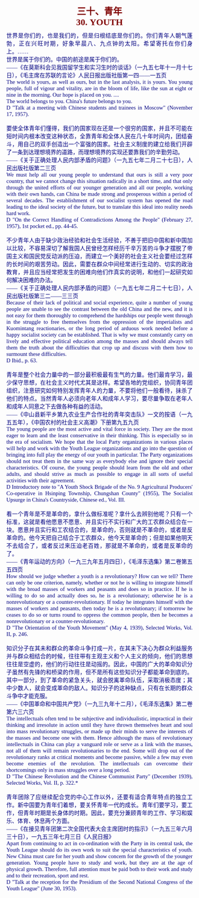 <td>&#13;
			<p align="center" style="margin: 10px 5px"><b>&#13;
			<font size="5" color="#800000">三十、青年<br/>&#13;
			<font face="Times New Roman">30. YOUTH</font></font></b></p></td>&#13;
			

<td>&#13;
			<p align="justify" style="margin: 10px 5px">&#13;
			<font color="#000080" face="Times New Roman">&#13;
			<span style="font-size: 11pt">&#13;
			世界是你们的，也是我们的，但是归根结底是你们的。你们青年人朝气蓬勃，正在兴旺时期，好象早晨八、九点钟的太阳。希望寄托在你们身上。……<br/>&#13;
			世界是属于你们的。中国的前途是属于你们的。 <br/>&#13;
			――《在莫斯科会见我国留学生和实习生时的谈话》（一九五七年十一月十七日），《毛主席在苏联的言论》人民日报出版社版第一四――一五页<br/>&#13;
			The world is yours, as well as ours, but in the last analysis, it is &#13;
			yours. You young people, full of vigour and vitality, are in the &#13;
			bloom of life, like the sun at eight or nine in the morning. Our &#13;
			hope is placed on you. ....<br/>&#13;
			The world belongs to you. China's future belongs to you.<br/>&#13;
			D "Talk at a meeting with Chinese students and trainees in Moscow" &#13;
			(November 17, 1957).<br/>&#13;
			<br/>&#13;
			要使全体青年们懂得，我们的国家现在还是一个很穷的国家，并且不可能在短时间内根本改变这种状态，全靠青年和全体人民在几十年时间内，团结奋斗，用自己的双手创造出一个富强的国家。社会主义制度的建立给我们开辟了一条到达理想境界的道路，而理想境界的实现还要靠我们的辛勤劳动。<br/>&#13;
			――《关于正确处理人民内部矛盾的问题》（一九五七年二月二十七日），人民出版社版第二三页<br/>&#13;
			We must help all our young people to understand that ours is still a &#13;
			very poor country, that we cannot change this situation radically in &#13;
			a short time, and that only through the united efforts of our &#13;
			younger generation and all our people, working with their own hands, &#13;
			can China be made strong and prosperous within a period of several &#13;
			decades. The establishment of our socialist system has opened the &#13;
			road leading to the ideal society of the future, but to translate &#13;
			this ideal into reality needs hard work.<br/>&#13;
			D "On the Correct Handling of Contradictions Among the People" &#13;
			(February 27, 1957), 1st pocket ed., pp. 44-45.<br/>&#13;
			<br/>&#13;
			不少青年人由于缺少政治经验和社会生活经验，不善于把旧中国和新中国加以比较，不容易深切了解我国人民曾经怎样经历千辛万苦的斗争才摆脱了帝国主义和国民党反动派的压迫，而建立一个美好的社会主义社会要经过怎样的长时间的艰苦劳动。因此，需要在群众中间经常进行生动的、切实的政治教育，并且应当经常把发生的困难向他们作真实的说明，和他们一起研究如何解决困难的办法。<br/>&#13;
			――《关于正确处理人民内部矛盾的问题》（一九五七年二月二十七日），人民出版社版第三二――三三页<br/>&#13;
			Because of their lack of political and social experience, quite a &#13;
			number of young people are unable to see the contrast between the &#13;
			old China and the new, and it is not easy for them thoroughly to &#13;
			comprehend the hardships our people went through in the struggle to &#13;
			free themselves from the oppression of the imperialists and &#13;
			Kuomintang reactionaries, or the long period of arduous work needed &#13;
			before a happy socialist society can be established. That is why we &#13;
			must constantly carry on lively and effective political education &#13;
			among the masses and should always tell them the truth about the &#13;
			difficulties that crop up and discuss with them how to surmount &#13;
			these difficulties.<br/>&#13;
			D Ibid., p. 63.<br/>&#13;
			<br/>&#13;
			青年是整个社会力量中的一部分最积极最有生气的力量。他们最肯学习，最少保守思想，在社会主义时代尤其是这样。希望各地的党组织，协同青年团组织，注意研究如何特别发挥青年人的力量，不要将他们一般看待，抹杀了他们的特点。当然青年人必须向老年人和成年人学习，要尽量争取在老年人和成年人同意之下去做各种有益的活动。<br/>&#13;
			――《中山县新平乡第九农业生产合作社的青年突击队》一文的按语（一九五五年），《中国农村的社会主义高潮》下册第九五九页<br/>&#13;
			The young people are the most active and vital force in society. &#13;
			They are the most eager to learn and the least conservative in their &#13;
			thinking. This is especially so in the era of socialism. We hope &#13;
			that the local Party organizations in various places will help and &#13;
			work with the Youth League organizations and go into the question of &#13;
			bringing into full play the energy of our youth in particular. The &#13;
			Party organizations should not treat them in the same way as &#13;
			everybody else and ignore their special characteristics. Of course, &#13;
			the young people should learn from the old and other adults, and &#13;
			should strive as much as possible to engage in all sorts of useful &#13;
			activities with their agreement.<br/>&#13;
			D Introductory note to "A Youth Shock Brigade of the No. 9 &#13;
			Agricultural Producers' Co-operative in Hsinping Township, Chungshan &#13;
			County" (1955), The Socialist Upsurge in China's Countryside, &#13;
			Chinese ed., Vol. III.<br/>&#13;
			<br/>&#13;
			看一个青年是不是革命的，拿什么做标准呢？拿什么去辨别他呢？只有一个标准，这就是看他愿意不愿意、并且实行不实行和广大的工农群众结合在一块。愿意并且实行和工农结合的，是革命的，否则就是不革命的，或者是反革命的。他今天把自己结合于工农群众，他今天是革命的；但是如果他明天不去结合了，或者反过来压迫老百姓，那就是不革命的，或者是反革命的了。<br/>&#13;
			――《青年运动的方向》（一九三九年五月四日），《毛泽东选集》第二卷第五五四页<br/>&#13;
			How should we judge whether a youth is a revolutionary? How can we &#13;
			tell? There can only be one criterion, namely, whether or not he is &#13;
			willing to integrate himself with the broad masses of workers and &#13;
			peasants and does so in practice. If he is willing to do so and &#13;
			actually does so, he is a revolutionary; otherwise he is a &#13;
			nonrevolutionary or a counter-revolutionary. If today he integrates &#13;
			himself with the masses of workers and peasants, then today he is a &#13;
			revolutionary; if tomorrow he ceases to do so or turns round to &#13;
			oppress the common people, then he becomes a nonrevolutionary or a &#13;
			counter-revolutionary.<br/>&#13;
			D "The Orientation of the Youth Movement" (May 4, 1939), Selected &#13;
			Works, Vol. II, p. 246.<br/>&#13;
			<br/>&#13;
			知识分子在其未和群众的革命斗争打成一片，在其未下决心为群众利益服务并与群众相结合的时候，往往带有主观主义和个人主义的倾向，他们的思想往往是空虚的，他们的行动往往是动摇的。因此，中国的广大的革命知识分子虽然有先锋的和桥梁的作用，但不是所有这些知识分子都能革命到底的。其中一部分，到了革命的紧急关头，就会脱离革命队伍，采取消极态度；其中少数人，就会变成革命的敌人。知识分子的这种缺点，只有在长期的群众斗争中才能克服。<br/>&#13;
			――《中国革命和中国共产党》（一九三九年十二月），《毛泽东选集》第二卷第六三六页<br/>&#13;
			The intellectuals often tend to be subjective and individualistic, &#13;
			impractical in their thinking and irresolute in action until they &#13;
			have thrown themselves heart and soul into mass revolutionary &#13;
			struggles, or made up their minds to serve the interests of the &#13;
			masses and become one with them. Hence although the mass of &#13;
			revolutionary intellectuals in China can play a vanguard role or &#13;
			serve as a link with the masses, not all of them will remain &#13;
			revolutionaries to the end. Some will drop out of the revolutionary &#13;
			ranks at critical moments and become passive, while a few may even &#13;
			become enemies of the revolution. The intellectuals can overcome &#13;
			their shortcomings only in mass struggles over a long period.<br/>&#13;
			D "The Chinese Revolution and the Chinese Communist Party" (December &#13;
			1939), Selected Works, Vol. II, p. 322.*<br/>&#13;
			<br/>&#13;
			青年团除了应继续配合党的中心工作以外，还要有适合青年特点的独立工作。新中国要为青年们着想，要关怀青年一代的成长。青年们要学习，要工作，但青年时期是长身体的时期。因此，要充分兼顾青年的工作、学习和娱乐、体育、休息两个方面。 &#13;
			<br/>&#13;
			――《在接见青年团第二次全国代表大会主席团时的指示》（一九五三年六月三十日），一九五三年七月三日《人民日报》<br/>&#13;
			Apart from continuing to act in co-ordination with the Party in its &#13;
			central task, the Youth League should do its own work to suit the &#13;
			special characteristics of youth. New China must care for her youth &#13;
			and show concern for the growth of the younger generation. Young &#13;
			people have to study and work, but they are at the age of physical &#13;
			growth. Therefore, full attention must be paid both to their work &#13;
			and study and to their recreation, sport and rest.<br/>&#13;
			D "Talk at the reception for the Presidium of the Second National &#13;
			Congress of the Youth League" (June 30, 1953).</span></font></p></td>&#13;
		